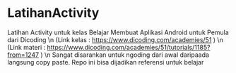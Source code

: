 # LatihanActivity
Latihan Activity untuk kelas Belajar Membuat Aplikasi Android untuk Pemula dari Dicoding \n
(Link kelas : https://www.dicoding.com/academies/51 ) \n
(Link materi : https://www.dicoding.com/academies/51/tutorials/1185?from=1247 ) \n
Sangat disarankan untuk ngoding dari awal daripaada langsung copy paste. Repo ini bisa dijadikan referensi untuk belajar
